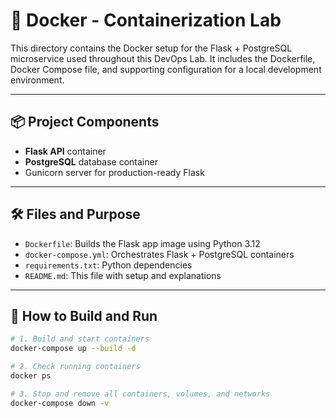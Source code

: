 # 🐳 Docker - Containerization Lab

This directory contains the Docker setup for the Flask + PostgreSQL microservice used throughout this DevOps Lab. It includes the Dockerfile, Docker Compose file, and supporting configuration for a local development environment.

---

## 📦 Project Components

- **Flask API** container
- **PostgreSQL** database container
- Gunicorn server for production-ready Flask

---

## 🛠️ Files and Purpose

- `Dockerfile`: Builds the Flask app image using Python 3.12
- `docker-compose.yml`: Orchestrates Flask + PostgreSQL containers
- `requirements.txt`: Python dependencies
- `README.md`: This file with setup and explanations

---

## 🚀 How to Build and Run

```bash
# 1. Build and start containers
docker-compose up --build -d

# 2. Check running containers
docker ps

# 3. Stop and remove all containers, volumes, and networks
docker-compose down -v

